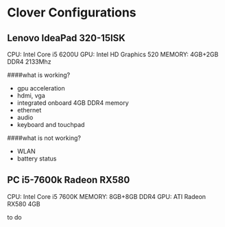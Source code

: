 # Clover Configurations

## Lenovo IdeaPad 320-15ISK

CPU: Intel Core i5 6200U
GPU: Intel HD Graphics 520
MEMORY: 4GB+2GB DDR4 2133Mhz

####what is working?

* gpu acceleration
* hdmi, vga
* integrated onboard 4GB DDR4 memory
* ethernet 
* audio
* keyboard and touchpad

####what is not working?

* WLAN
* battery status

## PC i5-7600k Radeon RX580

CPU: Intel Core i5 7600K
MEMORY: 8GB+8GB DDR4
GPU: ATI Radeon RX580 4GB

to do

